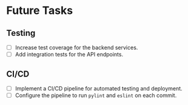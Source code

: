 # Future Tasks

## Testing
- [ ] Increase test coverage for the backend services.
- [ ] Add integration tests for the API endpoints.

## CI/CD
- [ ] Implement a CI/CD pipeline for automated testing and deployment.
- [ ] Configure the pipeline to run `pylint` and `eslint` on each commit.